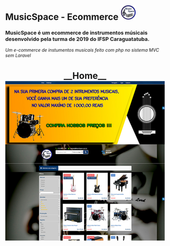 # MusicSpace - Ecommerce <img alt="MusicSpace" title="#logo" src=".GitHub/logo.png" width="50px" />
### MusicSpace é um ecommerce de instrumentos músicais desenvolvido pela turma de 2019 do IFSP Caraguatatuba.

*Um e-commerce de instumentos musicais feito com php no sistema MVC sem Laravel*

<h1 align="center">
    <b>__Home__</b><br>
    <img alt="MusicSpace" title="#layer" src=".GitHub/layer.jpg" width="750px" />
</h1>

